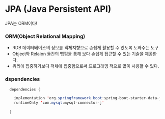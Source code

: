 # JPA (Java Persistent API)
JPA는 ORM이다!

### ORM(Object Relational Mapping)
- RDB 데이터베이스의 정보를 객체지향으로 손쉽게 활용할 수 있도록 도와주는 도구
- Object와 Relaion 둘간의 맵핑을 통해 보다 손쉽게 접근할 수 있는 기술을 제공한다.
- 쿼리에 집중하기보다 객체에 집중함으로써 프로그래밍 적으로 많이 사용할 수 있다.

### dspendencies

```java
  dependencies {

  	implementation 'org.springframework.boot:spring-boot-starter-data-jpa'
  	runtimeOnly 'com.mysql:mysql-connector-j'
  
  }
```
